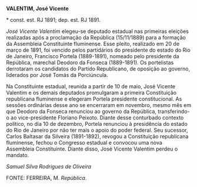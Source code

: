 **VALENTIM, José Vicente**

\* const. est. RJ 1891; dep. est. RJ 1891.

*José Vicente Valentim* elegeu-se deputado estadual nas primeiras
eleições realizadas após a proclamação da República (15/11/1889) para a
formação da Assembleia Constituinte fluminense. Esse pleito, realizado
em 20 de março de 1891, foi vencido pelos partidários do presidente do
estado do Rio de Janeiro, Francisco Portela (1889-1891), nomeado pelo
presidente da República, marechal Deodoro da Fonseca (1889-1891). Os
portelistas derrotaram os candidatos do Partido Republicano, de oposição
ao governo, liderados por José Tomás da Porciúncula.

Na Constituinte estadual, reunida a partir de 10 de maio, José Vicente
Valentim e os demais deputados promulgaram a primeira Constituição
republicana fluminense e elegeram Portela presidente constitucional. As
sessões ordinárias desse ano se encerraram em novembro, mesmo mês em que
Deodoro da Fonseca renunciou ao governo da República, transferindo-o ao
vice-presidente Floriano Peixoto. Diante desse conturbado contexto
político, no dia 10 de dezembro, Portela renunciou à presidência do
estado do Rio de Janeiro por não ter mais o apoio do poder federal. Seu
sucessor, Carlos Baltasar da Silveira (1891-1892), revogou a
Constituição republicana fluminense, fechou o Congresso estadual e
convocou uma nova Assembleia Constituinte. Diante disso, José Vicente
Valentim perdeu o mandato.

*Samuel Silva Rodrigues de Oliveira*

FONTE: FERREIRA, M. *República*.
